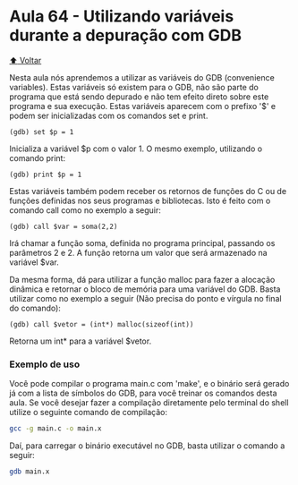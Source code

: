 # Aula 64 - Utilizando variáveis durante a depuração com GDB

[:arrow_up: Voltar](https://github.com/Geofisicando/C-orientado-a-testes#%C3%ADndice)

Nesta aula nós aprendemos a utilizar as variáveis do GDB (convenience variables). Estas variáveis só existem para o GDB, não são parte do programa que
está sendo depurado e não tem efeito direto sobre este programa e sua execução. Estas variáveis aparecem com o prefixo '$' e podem ser inicializadas
com os comandos set e print.

```
(gdb) set $p = 1
```

Inicializa a variável $p com o valor 1. O mesmo exemplo, utilizando o comando print:

```
(gdb) print $p = 1
```

Estas variáveis também podem receber os retornos de funções do C ou de funções definidas nos seus programas e bibliotecas. Isto é feito com
o comando call como no exemplo a seguir:

```
(gdb) call $var = soma(2,2)
```

Irá chamar a função soma, definida no programa principal, passando os parâmetros 2 e 2. A função retorna um valor que será armazenado
na variável $var.

Da mesma forma, dá para utilizar a função malloc para fazer a alocação dinâmica e retornar o bloco de memória para uma variável do GDB.
Basta utilizar como no exemplo a seguir (Não precisa do ponto e vírgula no final do comando):


```
(gdb) call $vetor = (int*) malloc(sizeof(int))
```

Retorna um int* para a variável $vetor.

### Exemplo de uso

Você pode compilar o programa main.c com 'make', e o binário será gerado já com a lista de símbolos do GDB, para você treinar os comandos desta aula. Se você desejar fazer a compilação diretamente pelo terminal do shell utilize o seguinte comando de compilação:

```sh
gcc -g main.c -o main.x
```

Daí, para carregar o binário executável no GDB, basta utilizar o comando a seguir:

```sh
gdb main.x
```
